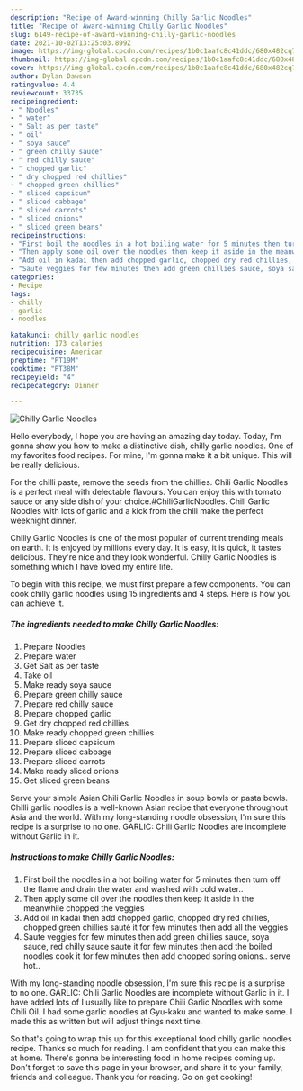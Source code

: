 ```yaml
---
description: "Recipe of Award-winning Chilly Garlic Noodles"
title: "Recipe of Award-winning Chilly Garlic Noodles"
slug: 6149-recipe-of-award-winning-chilly-garlic-noodles
date: 2021-10-02T13:25:03.899Z
image: https://img-global.cpcdn.com/recipes/1b0c1aafc8c41ddc/680x482cq70/chilly-garlic-noodles-recipe-main-photo.jpg
thumbnail: https://img-global.cpcdn.com/recipes/1b0c1aafc8c41ddc/680x482cq70/chilly-garlic-noodles-recipe-main-photo.jpg
cover: https://img-global.cpcdn.com/recipes/1b0c1aafc8c41ddc/680x482cq70/chilly-garlic-noodles-recipe-main-photo.jpg
author: Dylan Dawson
ratingvalue: 4.4
reviewcount: 33735
recipeingredient:
- " Noodles"
- " water"
- " Salt as per taste"
- " oil"
- " soya sauce"
- " green chilly sauce"
- " red chilly sauce"
- " chopped garlic"
- " dry chopped red chillies"
- " chopped green chillies"
- " sliced capsicum"
- " sliced cabbage"
- " sliced carrots"
- " sliced onions"
- " sliced green beans"
recipeinstructions:
- "First boil the noodles in a hot boiling water for 5 minutes then turn off the flame and drain the water and washed with cold water.."
- "Then apply some oil over the noodles then keep it aside in the meanwhile chopped the veggies"
- "Add oil in kadai then add chopped garlic, chopped dry red chillies, chopped green chillies sauté it for few minutes then add all the veggies"
- "Saute veggies for few minutes then add green chillies sauce, soya sauce, red chilly sauce saute it for few minutes then add the boiled noodles cook it for few minutes then add chopped spring onions.. serve hot.."
categories:
- Recipe
tags:
- chilly
- garlic
- noodles

katakunci: chilly garlic noodles 
nutrition: 173 calories
recipecuisine: American
preptime: "PT19M"
cooktime: "PT38M"
recipeyield: "4"
recipecategory: Dinner

---
```



![Chilly Garlic Noodles](https://img-global.cpcdn.com/recipes/1b0c1aafc8c41ddc/680x482cq70/chilly-garlic-noodles-recipe-main-photo.jpg)

Hello everybody, I hope you are having an amazing day today. Today, I'm gonna show you how to make a distinctive dish, chilly garlic noodles. One of my favorites food recipes. For mine, I'm gonna make it a bit unique. This will be really delicious.

For the chilli paste, remove the seeds from the chillies. Chili Garlic Noodles is a perfect meal with delectable flavours. You can enjoy this with tomato sauce or any side dish of your choice.#ChiliGarlicNoodles. Chili Garlic Noodles with lots of garlic and a kick from the chili make the perfect weeknight dinner.

Chilly Garlic Noodles is one of the most popular of current trending meals on earth. It is enjoyed by millions every day. It is easy, it is quick, it tastes delicious. They're nice and they look wonderful. Chilly Garlic Noodles is something which I have loved my entire life.


To begin with this recipe, we must first prepare a few components. You can cook chilly garlic noodles using 15 ingredients and 4 steps. Here is how you can achieve it.

<!--inarticleads1-->

##### The ingredients needed to make Chilly Garlic Noodles:

1. Prepare  Noodles
1. Prepare  water
1. Get  Salt as per taste
1. Take  oil
1. Make ready  soya sauce
1. Prepare  green chilly sauce
1. Prepare  red chilly sauce
1. Prepare  chopped garlic
1. Get  dry chopped red chillies
1. Make ready  chopped green chillies
1. Prepare  sliced capsicum
1. Prepare  sliced cabbage
1. Prepare  sliced carrots
1. Make ready  sliced onions
1. Get  sliced green beans


Serve your simple Asian Chili Garlic Noodles in soup bowls or pasta bowls. Chilli garlic noodles is a well-known Asian recipe that everyone throughout Asia and the world. With my long-standing noodle obsession, I&#39;m sure this recipe is a surprise to no one. GARLIC: Chili Garlic Noodles are incomplete without Garlic in it. 

<!--inarticleads2-->

##### Instructions to make Chilly Garlic Noodles:

1. First boil the noodles in a hot boiling water for 5 minutes then turn off the flame and drain the water and washed with cold water..
1. Then apply some oil over the noodles then keep it aside in the meanwhile chopped the veggies
1. Add oil in kadai then add chopped garlic, chopped dry red chillies, chopped green chillies sauté it for few minutes then add all the veggies
1. Saute veggies for few minutes then add green chillies sauce, soya sauce, red chilly sauce saute it for few minutes then add the boiled noodles cook it for few minutes then add chopped spring onions.. serve hot..


With my long-standing noodle obsession, I&#39;m sure this recipe is a surprise to no one. GARLIC: Chili Garlic Noodles are incomplete without Garlic in it. I have added lots of I usually like to prepare Chili Garlic Noodles with some Chili Oil. I had some garlic noodles at Gyu-kaku and wanted to make some. I made this as written but will adjust things next time. 

So that's going to wrap this up for this exceptional food chilly garlic noodles recipe. Thanks so much for reading. I am confident that you can make this at home. There's gonna be interesting food in home recipes coming up. Don't forget to save this page in your browser, and share it to your family, friends and colleague. Thank you for reading. Go on get cooking!
